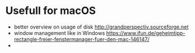 # Usefull for macOS

* better overview on usage of disk http://grandperspectiv.sourceforge.net
* window management like in Windows https://www.ifun.de/geheimtipp-rectangle-freier-fenstermanager-fuer-den-mac-146147/
* 
